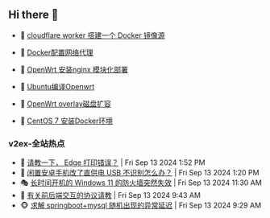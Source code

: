 ## Hi there 👋

<!--
**dkyg666/dkyg666** is a ✨ _special_ ✨ repository because its `README.md` (this file) appears on your GitHub profile.

Here are some ideas to get you started:

- 🔭 I’m currently working on ...
- 🌱 I’m currently learning ...
- 👯 I’m looking to collaborate on ...
- 🤔 I’m looking for help with ...
- 💬 Ask me about ...
- 📫 How to reach me: ...
- 😄 Pronouns: ...
- ⚡ Fun fact: ...
-->

<!-- BLOG-POST-LIST:START -->
- 🦩 [cloudflare worker 搭建一个 Docker 镜像源](http://blog.1996099.xyz/archives/cloudflare-worker-da-jian-yi-ge-docker-jing-xiang-zhan) 

- 🚦 [Docker配置网络代理](http://blog.1996099.xyz/archives/dockerpei-zhi-wang-luo-dai-li) 

- 🫶 [OpenWrt 安装nginx 模块化部署](http://blog.1996099.xyz/archives/openwrt-an-zhuang-nginx-mo-kuai-hua-bu-shu) 

- 🦄 [Ubuntu编译Openwrt](http://blog.1996099.xyz/archives/ubuntuzi-bian-yi-openwrt) 

- 🐻 [OpenWrt overlay磁盘扩容](http://blog.1996099.xyz/archives/openwrt-overlay) 

- 🤖 [CentOS 7 安装Docker环境](http://blog.1996099.xyz/archives/centos-docker) 
<!-- BLOG-POST-LIST:END -->

### v2ex-全站热点
<!-- v2ex:START -->
- 🥸 [请教一下， Edge 打印错误？](https://www.v2ex.com/t/1072780#reply0) | Fri Sep 13 2024 1:52 PM
- 🤗 [闲置安卓手机改了直供电 USB 不识别怎么办？](https://www.v2ex.com/t/1072779#reply2) | Fri Sep 13 2024 1:20 PM
- 🎭 [长时间开机的 Windows 11 的防火墙突然失效](https://www.v2ex.com/t/1072764#reply0) | Fri Sep 13 2024 11:30 AM
- 🥷 [有关前后端交互的协议请教](https://www.v2ex.com/t/1072741#reply10) | Fri Sep 13 2024 9:43 AM
- 🐵 [求解 springboot+mysql 随机出现的异常延迟](https://www.v2ex.com/t/1072735#reply15) | Fri Sep 13 2024 9:29 AM<!-- v2ex:END -->

